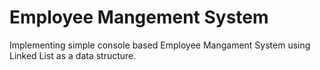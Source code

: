 # Employee Mangement System
Implementing simple console based Employee Mangament System using Linked List as a data structure.
